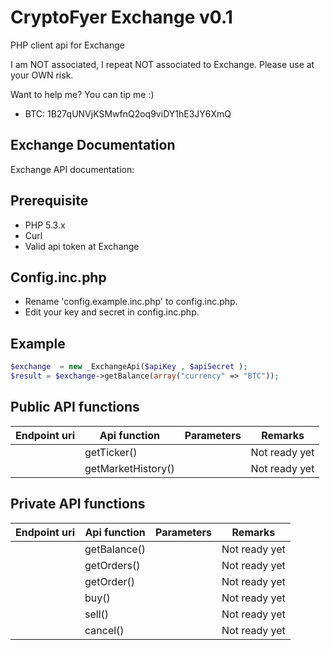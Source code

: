 CryptoFyer Exchange v0.1
==============

PHP client api for Exchange

I am NOT associated, I repeat NOT associated to Exchange. Please use at your OWN risk.

Want to help me? You can tip me :)
* BTC: 1B27qUNVjKSMwfnQ2oq9viDY1hE3JY6XmQ


Exchange Documentation
----
Exchange API documentation:


Prerequisite
----
* PHP 5.3.x
* Curl
* Valid api token at Exchange


Config.inc.php
----
* Rename 'config.example.inc.php' to config.inc.php.
* Edit your key and secret in config.inc.php.



Example
----
```php
$exchange  = new _ExchangeApi($apiKey , $apiSecret );
$result = $exchange->getBalance(array("currency" => "BTC"));
```

Public API functions
----

| Endpoint uri | Api function | Parameters | Remarks |
| --- | --- | --- | --- |
|  | getTicker() |  | Not ready yet |
|  | getMarketHistory() |  | Not ready yet |


Private API functions
----

| Endpoint uri | Api function | Parameters | Remarks |
| --- | --- | --- | --- |
|  | getBalance() |  | Not ready yet |
|  | getOrders() |  | Not ready yet |
|  | getOrder() |  | Not ready yet |
|  | buy() |  | Not ready yet |
|  | sell() |  | Not ready yet |
|  | cancel() |  | Not ready yet |
